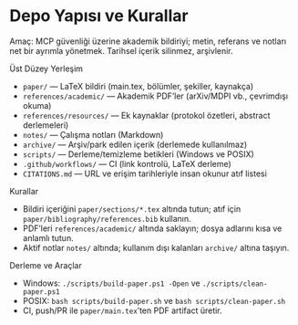# Depo Yapısı ve Kurallar

Amaç: MCP güvenliği üzerine akademik bildiriyi; metin, referans ve notları net bir ayrımla yönetmek. Tarihsel içerik silinmez, arşivlenir.

Üst Düzey Yerleşim
- `paper/` — LaTeX bildiri (main.tex, bölümler, şekiller, kaynakça)
- `references/academic/` — Akademik PDF’ler (arXiv/MDPI vb., çevrimdışı okuma)
- `references/resources/` — Ek kaynaklar (protokol özetleri, abstract derlemeleri)
- `notes/` — Çalışma notları (Markdown)
- `archive/` — Arşiv/park edilen içerik (derlemede kullanılmaz)
- `scripts/` — Derleme/temizleme betikleri (Windows ve POSIX)
- `.github/workflows/` — CI (link kontrolü, LaTeX derleme)
- `CITATIONS.md` — URL ve erişim tarihleriyle insan okunur atıf listesi

Kurallar
- Bildiri içeriğini `paper/sections/*.tex` altında tutun; atıf için `paper/bibliography/references.bib` kullanın.
- PDF’leri `references/academic/` altında saklayın; dosya adlarını kısa ve anlamlı tutun.
- Aktif notlar `notes/` altında; kullanım dışı kalanları `archive/` altına taşıyın.

Derleme ve Araçlar
- Windows: `./scripts/build-paper.ps1 -Open` ve `./scripts/clean-paper.ps1`
- POSIX: `bash scripts/build-paper.sh` ve `bash scripts/clean-paper.sh`
- CI, push/PR ile `paper/main.tex`’ten PDF artifact üretir.

